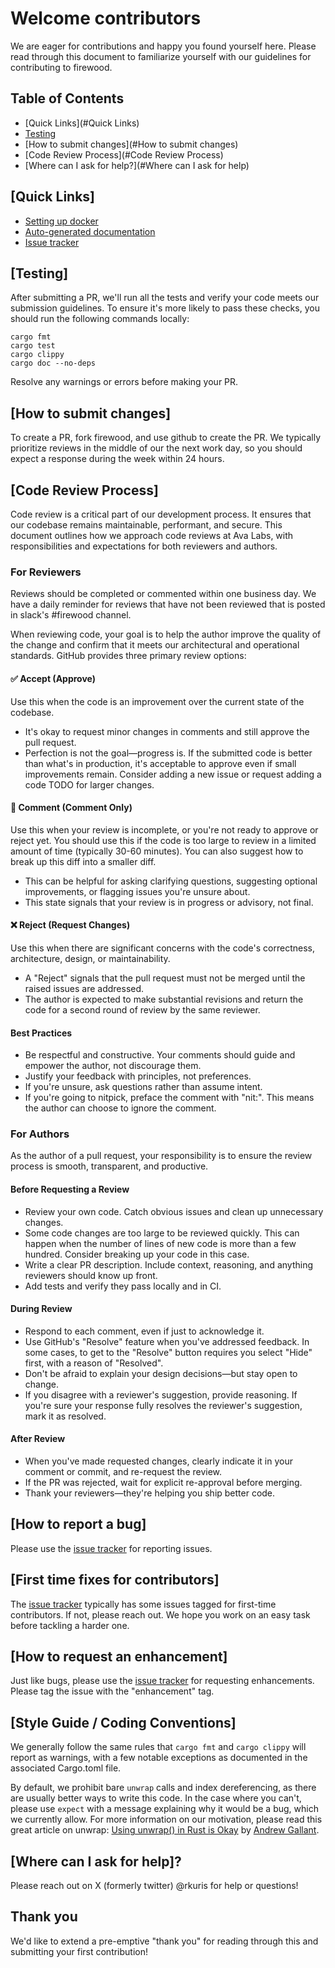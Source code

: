 # Welcome contributors

We are eager for contributions and happy you found yourself here.
Please read through this document to familiarize yourself with our
guidelines for contributing to firewood.

## Table of Contents

* [Quick Links](#Quick Links)
* [Testing](#testing)
* [How to submit changes](#How to submit changes)
* [Code Review Process](#Code Review Process)
* [Where can I ask for help?](#Where can I ask for help)

## [Quick Links]

* [Setting up docker](README.docker.md)
* [Auto-generated documentation](https://ava-labs.github.io/firewood/firewood/)
* [Issue tracker](https://github.com/ava-labs/firewood/issues)

## [Testing]

After submitting a PR, we'll run all the tests and verify your code meets our submission guidelines. To ensure it's more likely to pass these checks, you should run the following commands locally:

    cargo fmt
    cargo test
    cargo clippy
    cargo doc --no-deps

Resolve any warnings or errors before making your PR.

## [How to submit changes]

To create a PR, fork firewood, and use github to create the PR. We typically prioritize reviews in the middle of our the next work day,
so you should expect a response during the week within 24 hours.

## [Code Review Process]

Code review is a critical part of our development process. It ensures that our codebase remains maintainable, performant, and secure. This document outlines how we approach code reviews at Ava Labs, with responsibilities and expectations for both reviewers and authors.

### For Reviewers

Reviews should be completed or commented within one business day. We have a daily reminder for reviews that have not been reviewed that is posted in slack's #firewood channel.

When reviewing code, your goal is to help the author improve the quality of the change and confirm that it meets our architectural and operational standards. GitHub provides three primary review options:

#### ✅ Accept (Approve)

Use this when the code is an improvement over the current state of the codebase.

* It's okay to request minor changes in comments and still approve the pull request.
* Perfection is not the goal—progress is. If the submitted code is better than what's in production, it's acceptable to approve even if small improvements remain. Consider adding a new issue or request adding a code TODO for larger changes.

#### 💬 Comment (Comment Only)

Use this when your review is incomplete, or you're not ready to approve or reject yet. You should use this if the code is too large to review in a limited amount of time (typically 30-60 minutes). You can also suggest how to break up this diff into a smaller diff.

* This can be helpful for asking clarifying questions, suggesting optional improvements, or flagging issues you're unsure about.
* This state signals that your review is in progress or advisory, not final.

#### ❌ Reject (Request Changes)

Use this when there are significant concerns with the code's correctness, architecture, design, or maintainability.

* A "Reject" signals that the pull request must not be merged until the raised issues are addressed.
* The author is expected to make substantial revisions and return the code for a second round of review by the same reviewer.

#### Best Practices

* Be respectful and constructive. Your comments should guide and empower the author, not discourage them.
* Justify your feedback with principles, not preferences.
* If you're unsure, ask questions rather than assume intent.
* If you're going to nitpick, preface the comment with "nit:". This means the author can choose to ignore the comment.

### For Authors

As the author of a pull request, your responsibility is to ensure the review process is smooth, transparent, and productive.

#### Before Requesting a Review

* Review your own code. Catch obvious issues and clean up unnecessary changes.
* Some code changes are too large to be reviewed quickly. This can happen when the number of lines of new code is more than a few hundred. Consider breaking up your code in this case.
* Write a clear PR description. Include context, reasoning, and anything reviewers should know up front.
* Add tests and verify they pass locally and in CI.

#### During Review

* Respond to each comment, even if just to acknowledge it.
* Use GitHub's "Resolve" feature when you've addressed feedback. In some cases, to get to the "Resolve" button requires you select "Hide" first, with a reason of "Resolved".
* Don't be afraid to explain your design decisions—but stay open to change.
* If you disagree with a reviewer's suggestion, provide reasoning. If you're sure your response fully resolves the reviewer's suggestion, mark it as resolved.

#### After Review

* When you've made requested changes, clearly indicate it in your comment or commit, and re-request the review.
* If the PR was rejected, wait for explicit re-approval before merging.
* Thank your reviewers—they're helping you ship better code.

## [How to report a bug]

Please use the [issue tracker](https://github.com/ava-labs/firewood/issues) for reporting issues.

## [First time fixes for contributors]

The [issue tracker](https://github.com/ava-labs/firewood/issues) typically has some issues tagged for first-time contributors. If not,
please reach out. We hope you work on an easy task before tackling a harder one.

## [How to request an enhancement]

Just like bugs, please use the [issue tracker](https://github.com/ava-labs/firewood/issues) for requesting enhancements. Please tag the issue with the "enhancement" tag.

## [Style Guide / Coding Conventions]

We generally follow the same rules that `cargo fmt` and `cargo clippy` will report as warnings, with a few notable exceptions as documented in the associated Cargo.toml file.

By default, we prohibit bare `unwrap` calls and index dereferencing, as there are usually better ways to write this code. In the case where you can't, please use `expect` with a message explaining why it would be a bug, which we currently allow. For more information on our motivation, please read this great article on unwrap: [Using unwrap() in Rust is Okay](https://blog.burntsushi.net/unwrap) by [Andrew Gallant](https://blog.burntsushi.net).

## [Where can I ask for help]?

Please reach out on X (formerly twitter) @rkuris for help or questions!

## Thank you

We'd like to extend a pre-emptive "thank you" for reading through this and submitting your first contribution!
